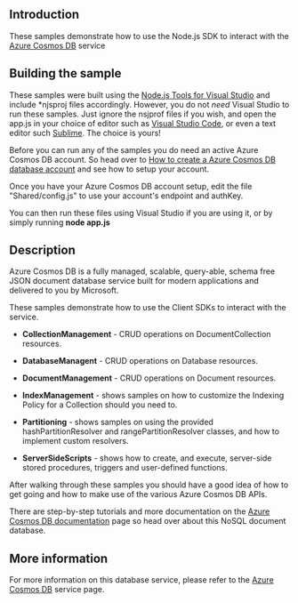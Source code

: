 ## Introduction  ##
These samples demonstrate how to use the Node.js SDK to interact with the [Azure Cosmos DB](https://docs.microsoft.com/azure/cosmos-db/)  service

## Building the sample  ##

These samples were built using the [Node.js Tools for Visual Studio](https://github.com/Microsoft/nodejstools) and include *njsproj files accordingly. However, you do not *need* Visual Studio to run these samples. Just ignore the nsjprof files if you wish, and open the app.js in your choice of editor such as [Visual Studio Code](https://code.visualstudio.com/), or even a text editor such [Sublime](http://www.sublimetext.com/). The choice is yours!

Before you can run any of the samples you do need an active Azure Cosmos DB account. 
So head over to [How to create a Azure Cosmos DB database account](https://docs.microsoft.com/azure/cosmos-db/create-sql-api-nodejs#create-a-database-account) and see how to setup your account.

Once you have your Azure Cosmos DB account setup, edit the file "Shared/config.js" to use your account's endpoint and authKey.

You can then run these files using Visual Studio if you are using it, or by simply running **node app.js**

## Description  ##

Azure Cosmos DB is a fully managed, scalable, query-able, schema free JSON document database service built for modern applications and delivered to you by Microsoft.

These samples demonstrate how to use the Client SDKs to interact with the service.

- **CollectionManagement** - CRUD operations on DocumentCollection resources.

- **DatabaseManagent** - CRUD operations on Database resources.

- **DocumentManagement** - CRUD operations on Document resources.

- **IndexManagement** - shows samples on how to customize the Indexing Policy for a Collection should you need to.

- **Partitioning** - shows samples on using the provided hashPartitionResolver and rangePartitionResolver classes, and how to implement custom resolvers.
 
- **ServerSideScripts** - shows how to create, and execute, server-side stored procedures, triggers and user-defined functions.

After walking through these samples you should have a good idea of how to get going and how to make use of the various Azure Cosmos DB APIs. 

There are step-by-step tutorials and more documentation on the [Azure Cosmos DB documentation](https://docs.microsoft.com/azure/cosmos-db/) page so head over about this NoSQL document database.
 
## More information  ##

For more information on this database service, please refer to the [Azure Cosmos DB](https://azure.microsoft.com/services/cosmos-db/) service page.